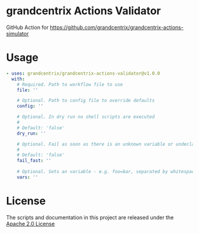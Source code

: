 # grandcentrix Actions Validator

GitHub Action for https://github.com/grandcentrix/grandcentrix-actions-simulator

# Usage

<!-- start usage -->
```yaml
- uses: grandcentrix/grandcentrix-actions-validator@v1.0.0
  with:
    # Required. Path to workflow file to use
    file: ''

    # Optional. Path to config file to override defaults
    config: ''

    # Optional. In dry run no shell scripts are executed
    #
    # Default: 'false'
    dry_run: ''

    # Optional. Fail as soon as there is an unknown variable or undeclared action input is used
    #
    # Default: 'false'
    fail_fast: ''
    
    # Optional. Sets an variable - e.g. foo=bar, separated by whitespace
    vars: ''
```
<!-- end usage -->

# License

The scripts and documentation in this project are released under the [Apache 2.0 License](LICENSE)

